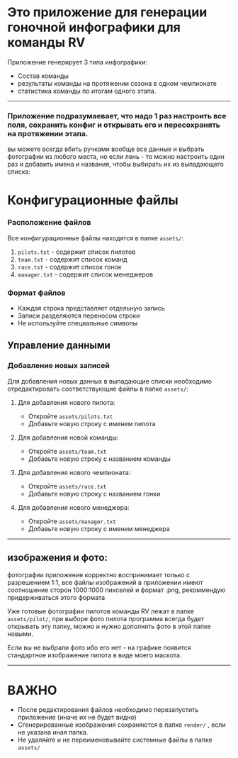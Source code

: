 # Это приложение для генерации гоночной инфографики для команды RV

Приложение генерирует 3 типа инфографики:
- Состав команды
- результаты команды на протяжении сезона в одном чемпионате
- статистика команды по итогам одного этапа.

- - - 

### Приложение подразумаевает, что надо 1 раз настроить все поля, сохранить конфиг и открывать его и пересохранять на протяжении этапа.

вы можете всегда вбить ручками вообще все данные и выбрать фотографии из любого места, но если лень - то можно настроить один раз и добавить имена и названия, чтобы выбирать их из выпадающего списка:

# Конфигурационные файлы

### Расположение файлов
Все конфигурационные файлы находятся в папке `assets/`:

1. `pilots.txt` - содержит список пилотов
2. `team.txt` - содержит список команд
3. `race.txt` - содержит список гонок
4. `manager.txt` - содержит список менеджеров

### Формат файлов
- Каждая строка представляет отдельную запись
- Записи разделяются переносом строки
- Не используйте специальные символы

## Управление данными

### Добавление новых записей
Для добавления новых данных в выпадающие списки необходимо отредактировать соответствующие файлы в папке `assets/`:

1. Для добавления нового пилота:
   - Откройте `assets/pilots.txt`
   - Добавьте новую строку с именем пилота

2. Для добавления новой команды:
   - Откройте `assets/team.txt`
   - Добавьте новую строку с названием команды

3. Для добавления нового чемпионата:
   - Откройте `assets/race.txt`
   - Добавьте новую строку с названием гонки

4. Для добавления нового менеджера:
   - Откройте `assets/manager.txt`
   - Добавьте новую строку с именем менеджера

- - - 

## изображения и фото:

фотографии приложение корректно воспринимает только с разрешением 1:1, все файлы изображений в приложении имеют соотношение сторон 1000:1000 пикселей и формат .png, рекоммендую придерживаться этого формата

Уже готовые фотографии пилотов команды RV лежат в папке `assets/pilot/`, при выборе фото пилота программа всегда будет открывать эту папку, можно и нужно дополнять фото в этой папке новыми. 

Если вы не выбрали фото ибо его нет - на графике появится стандартное изображение пилота в виде моего маскота.

- - - 

# ВАЖНО
- После редактирования файлов необходимо перезапустить приложение (иначе их не будет видно)
- Сгенерированные изображения сохраняются в папке `render/` , если не указана иная папка. 
- Не удаляйте и не переименовывайте системные файлы в папке `assets/` 
